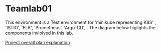 # Teamlab01
This environment is a Test environment for 'minikube representing K8S' , 'ISTIO', 'ELK', 'Prometheus', 'Argo-CD', .
The diagram below higlights the components invlolved in this lab.

[Project overall plan explanation](eamlab-01-overall-design.png) 
